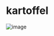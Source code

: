 # kartoffel


![image](https://user-images.githubusercontent.com/62954509/135851575-7524678f-47c0-4e60-8e15-775dab673329.png)
